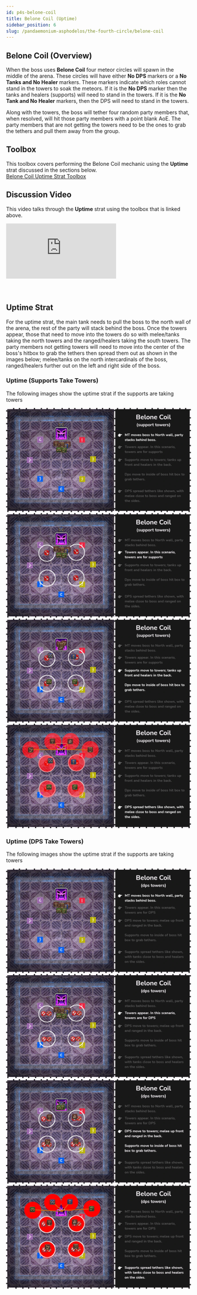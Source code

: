 ```yaml
---
id: p4s-belone-coil
title: Belone Coil (Uptime)
sidebar_position: 6
slug: /pandaemonium-asphodelos/the-fourth-circle/belone-coil
---
```


## Belone Coil (Overview)
When the boss uses **Belone Coil** four meteor circles will spawn in the middle of the arena.  These circles will have either  **No DPS** markers or a **No Tanks and No Healer** markers.  These markers indicate which roles cannot stand in the towers to soak the meteors.  If it is the **No DPS** marker then the tanks and healers (supports) will need to stand in the towers.  If it is the **No Tank and No Healer** markers, then the DPS will need to stand in the towers.

Along with the towers, the boss will tether four random party members that, when resolved, will hit those party members with a point blank AoE.  The party members that are not getting the towers need to be the ones to grab the tethers and pull them away from the group.

## Toolbox
This toolbox covers performing the Belone Coil mechanic using the **Uptime** strat discussed in the sections below.  
[Belone Coil Uptime Strat Toolbox](https://ff14.toolboxgaming.space/?id=926159282624461&preview=1)

## Discussion Video
This video talks through the **Uptime** strat using the toolbox that is linked above.

<div style={{
    position: "relative",
    paddingBottom: "56.25%",
    height: "0",
    overflow: "hidden",
    maxWidth: "100%"
    }}>
    <iframe style={{
        position: "absolute",
        top: "0",
        left: "0",
        width: "100%",
        height: "100%"
    }} src='https://www.youtube.com/embed/ffYHn9TGt1Q' frameborder='0' allowfullscreen></iframe>
</div>
<br/> 
<br/> 

## Uptime Strat
For the uptime strat, the main tank needs to pull the boss to the north wall of the arena, the rest of the party will stack behind the boss.  Once the towers appear, those that need to move into the towers do so with melee/tanks taking the north towers and the ranged/healers taking the south towers.  The party members not getting towers will need to move into the center of the boss's hitbox to grab the tethers then spread them out as shown in the images below; melee/tanks on the north intercardinals of the boss, ranged/healers further out on the left and right side of the boss.

### Uptime (Supports Take Towers)
The following images show the uptime strat if the supports are taking towers

![Belone Coil Uptime Supports Step 1](/img/pandaemonium-asphodelos/the-fourth-circle/belone-coil/belone-coil-supports-step-one.webp)
![Belone Coil Uptime Supports Step 2](/img/pandaemonium-asphodelos/the-fourth-circle/belone-coil/belone-coil-supports-step-two.webp)
![Belone Coil Uptime Supports Step 3](/img/pandaemonium-asphodelos/the-fourth-circle/belone-coil/belone-coil-supports-step-three.webp)
![Belone Coil Uptime Supports Step 4](/img/pandaemonium-asphodelos/the-fourth-circle/belone-coil/belone-coil-supports-step-four.webp)

### Uptime (DPS Take Towers)
The following images show the uptime strat if the supports are taking towers

![Belone Coil Uptime DPS Step 1](/img/pandaemonium-asphodelos/the-fourth-circle/belone-coil/belone-coil-dps-step-one.webp)
![Belone Coil Uptime DPS Step 2](/img/pandaemonium-asphodelos/the-fourth-circle/belone-coil/belone-coil-dps-step-two.webp)
![Belone Coil Uptime DPS Step 3](/img/pandaemonium-asphodelos/the-fourth-circle/belone-coil/belone-coil-dps-step-three.webp)
![Belone Coil Uptime DPS Step 4](/img/pandaemonium-asphodelos/the-fourth-circle/belone-coil/belone-coil-dps-step-four.webp)